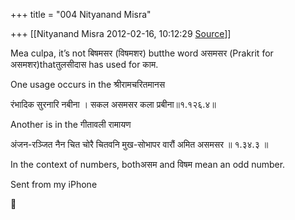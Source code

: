 +++
title = "004 Nityanand Misra"

+++
[[Nityanand Misra	2012-02-16, 10:12:29 [Source](https://groups.google.com/g/samskrita/c/XJ3AnBbnN1I)]]



Mea culpa, it’s not बिषमसर (विषमशर) butthe word असमसर (Prakrit for असमशर)thatतुलसीदास has used for काम.



One usage occurs in the श्रीरामचरितमानस



रंभादिक सुरनारि नबीना । सकल असमसर कला प्रबीना॥१.१२६.४॥



Another is in the गीतावली रामायण



अंजन-रञ्जित नैन चित चोरै चितवनि मुख-सोभापर वारौं अमित असमसर ॥ १.३४.३ ॥



In the context of numbers, bothअसम and विषम mean an odd number.

  
Sent from my iPhone



